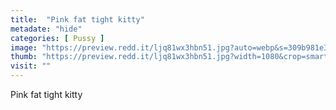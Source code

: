 ```yaml
---
title:  "Pink fat tight kitty"
metadate: "hide"
categories: [ Pussy ]
image: "https://preview.redd.it/ljq81wx3hbn51.jpg?auto=webp&s=309b981e33f77dd893d820d8df292fb4ffa745e8"
thumb: "https://preview.redd.it/ljq81wx3hbn51.jpg?width=1080&crop=smart&auto=webp&s=ac8bc649b77653a5c8bbfd6ff223d8175bd6fd09"
visit: ""
---
```

Pink fat tight kitty
